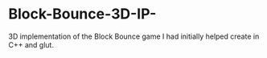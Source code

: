 # Block-Bounce-3D-IP-
3D implementation of the Block Bounce game I had initially helped create in C++ and glut.
